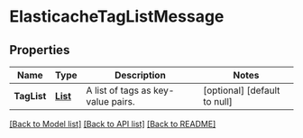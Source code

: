 # ElasticacheTagListMessage
## Properties

Name | Type | Description | Notes
------------ | ------------- | ------------- | -------------
**TagList** | [**List**](elasticache.Tag.md) | A list of tags as key-value pairs. | [optional] [default to null]

[[Back to Model list]](../README.md#documentation-for-models) [[Back to API list]](../README.md#documentation-for-api-endpoints) [[Back to README]](../README.md)

